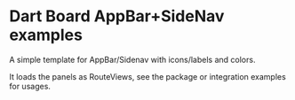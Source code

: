 # Dart Board AppBar+SideNav examples
A simple template for AppBar/Sidenav with icons/labels and colors.

It loads the panels as RouteViews, see the package or integration examples for usages.
